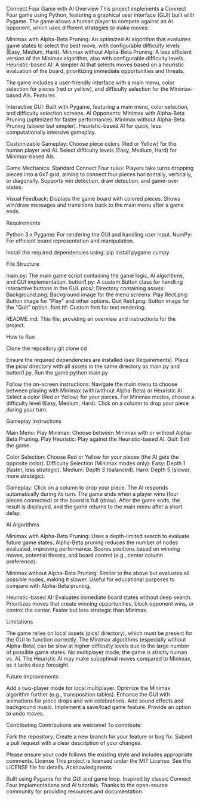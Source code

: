Connect Four Game with AI
Overview
This project implements a Connect Four game using Python, featuring a graphical user interface (GUI) built with Pygame. The game allows a human player to compete against an AI opponent, which uses different strategies to make moves:

Minimax with Alpha-Beta Pruning: An optimized AI algorithm that evaluates game states to select the best move, with configurable difficulty levels (Easy, Medium, Hard).
Minimax without Alpha-Beta Pruning: A less efficient version of the Minimax algorithm, also with configurable difficulty levels.
Heuristic-based AI: A simpler AI that selects moves based on a heuristic evaluation of the board, prioritizing immediate opportunities and threats.

The game includes a user-friendly interface with a main menu, color selection for pieces (red or yellow), and difficulty selection for the Minimax-based AIs.
Features

Interactive GUI: Built with Pygame, featuring a main menu, color selection, and difficulty selection screens.
AI Opponents:
Minimax with Alpha-Beta Pruning (optimized for faster performance).
Minimax without Alpha-Beta Pruning (slower but simpler).
Heuristic-based AI for quick, less computationally intensive gameplay.


Customizable Gameplay:
Choose piece colors (Red or Yellow) for the human player and AI.
Select difficulty levels (Easy, Medium, Hard) for Minimax-based AIs.


Game Mechanics:
Standard Connect Four rules: Players take turns dropping pieces into a 6x7 grid, aiming to connect four pieces horizontally, vertically, or diagonally.
Supports win detection, draw detection, and game-over states.


Visual Feedback:
Displays the game board with colored pieces.
Shows win/draw messages and transitions back to the main menu after a game ends.



Requirements

Python 3.x
Pygame: For rendering the GUI and handling user input.
NumPy: For efficient board representation and manipulation.

Install the required dependencies using:
pip install pygame numpy

File Structure

main.py: The main game script containing the game logic, AI algorithms, and GUI implementation.
button1.py: A custom Button class for handling interactive buttons in the GUI.
pics/: Directory containing assets:
Background.png: Background image for the menu screens.
Play Rect.png: Button image for "Play" and other options.
Quit Rect.png: Button image for the "Quit" option.
font.ttf: Custom font for text rendering.


README.md: This file, providing an overview and instructions for the project.

How to Run

Clone the repository:git clone <repository-url>
cd <repository-directory>


Ensure the required dependencies are installed (see Requirements).
Place the pics/ directory with all assets in the same directory as main.py and button1.py.
Run the game:python main.py


Follow the on-screen instructions:
Navigate the main menu to choose between playing with Minimax (with/without Alpha-Beta) or Heuristic AI.
Select a color (Red or Yellow) for your pieces.
For Minimax modes, choose a difficulty level (Easy, Medium, Hard).
Click on a column to drop your piece during your turn.



Gameplay Instructions

Main Menu:
Play Minimax: Choose between Minimax with or without Alpha-Beta Pruning.
Play Heuristic: Play against the Heuristic-based AI.
Quit: Exit the game.


Color Selection: Choose Red or Yellow for your pieces (the AI gets the opposite color).
Difficulty Selection (Minimax modes only):
Easy: Depth 1 (faster, less strategic).
Medium: Depth 3 (balanced).
Hard: Depth 5 (slower, more strategic).


Gameplay:
Click on a column to drop your piece.
The AI responds automatically during its turn.
The game ends when a player wins (four pieces connected) or the board is full (draw).
After the game ends, the result is displayed, and the game returns to the main menu after a short delay.



AI Algorithms

Minimax with Alpha-Beta Pruning:
Uses a depth-limited search to evaluate future game states.
Alpha-Beta pruning reduces the number of nodes evaluated, improving performance.
Scores positions based on winning moves, potential threats, and board control (e.g., center column preference).


Minimax without Alpha-Beta Pruning:
Similar to the above but evaluates all possible nodes, making it slower.
Useful for educational purposes to compare with Alpha-Beta pruning.


Heuristic-based AI:
Evaluates immediate board states without deep search.
Prioritizes moves that create winning opportunities, block opponent wins, or control the center.
Faster but less strategic than Minimax.



Limitations

The game relies on local assets (pics/ directory), which must be present for the GUI to function correctly.
The Minimax algorithms (especially without Alpha-Beta) can be slow at higher difficulty levels due to the large number of possible game states.
No multiplayer mode; the game is strictly human vs. AI.
The Heuristic AI may make suboptimal moves compared to Minimax, as it lacks deep foresight.

Future Improvements

Add a two-player mode for local multiplayer.
Optimize the Minimax algorithm further (e.g., transposition tables).
Enhance the GUI with animations for piece drops and win celebrations.
Add sound effects and background music.
Implement a save/load game feature.
Provide an option to undo moves.

Contributing
Contributions are welcome! To contribute:

Fork the repository.
Create a new branch for your feature or bug fix.
Submit a pull request with a clear description of your changes.

Please ensure your code follows the existing style and includes appropriate comments.
License
This project is licensed under the MIT License. See the LICENSE file for details.
Acknowledgments

Built using Pygame for the GUI and game loop.
Inspired by classic Connect Four implementations and AI tutorials.
Thanks to the open-source community for providing resources and documentation.

